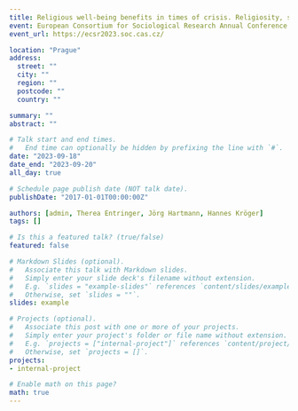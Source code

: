 ```yaml
---
title: Religious well-being benefits in times of crisis. Religiosity, social integration, and changes in subjective well-being during the early stages of the COVID-19 pandemic in Germany
event: European Consortium for Sociological Research Annual Conference
event_url: https://ecsr2023.soc.cas.cz/

location: "Prague"
address:
  street: ""
  city: ""
  region: ""
  postcode: ""
  country: ""

summary: ""
abstract: ""

# Talk start and end times.
#   End time can optionally be hidden by prefixing the line with `#`.
date: "2023-09-18"
date_end: "2023-09-20"
all_day: true

# Schedule page publish date (NOT talk date).
publishDate: "2017-01-01T00:00:00Z"

authors: [admin, Therea Entringer, Jörg Hartmann, Hannes Kröger]
tags: []

# Is this a featured talk? (true/false)
featured: false

# Markdown Slides (optional).
#   Associate this talk with Markdown slides.
#   Simply enter your slide deck's filename without extension.
#   E.g. `slides = "example-slides"` references `content/slides/example-slides.md`.
#   Otherwise, set `slides = ""`.
slides: example

# Projects (optional).
#   Associate this post with one or more of your projects.
#   Simply enter your project's folder or file name without extension.
#   E.g. `projects = ["internal-project"]` references `content/project/deep-learning/index.md`.
#   Otherwise, set `projects = []`.
projects:
- internal-project

# Enable math on this page?
math: true
---
```

